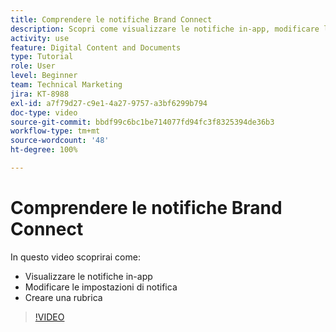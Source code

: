 ```yaml
---
title: Comprendere le notifiche Brand Connect
description: Scopri come visualizzare le notifiche in-app, modificare le impostazioni di notifica e creare una rubrica in Brand Connect di [!UICONTROL Workfront DAM].
activity: use
feature: Digital Content and Documents
type: Tutorial
role: User
level: Beginner
team: Technical Marketing
jira: KT-8988
exl-id: a7f79d27-c9e1-4a27-9757-a3bf6299b794
doc-type: video
source-git-commit: bbdf99c6bc1be714077fd94fc3f8325394de36b3
workflow-type: tm+mt
source-wordcount: '48'
ht-degree: 100%

---
```


# Comprendere le notifiche Brand Connect

In questo video scoprirai come:

* Visualizzare le notifiche in-app
* Modificare le impostazioni di notifica
* Creare una rubrica

>[!VIDEO](https://video.tv.adobe.com/v/3414450/?quality=12&learn=on&enablevpops=1&captions=ita)
